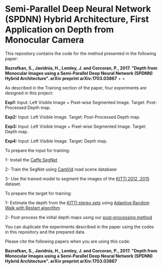 # Semi-Parallel Deep Neural Network (SPDNN) Hybrid Architecture, First Application on Depth from Monocular Camera
This repository contains the code for the method presented in the following paper:

**Bazrafkan, S., Javidnia, H., Lemley, J. and Corcoran, P., 2017. "Depth from Monocular Images using a Semi-Parallel Deep Neural Network (SPDNN) Hybrid Architecture". arXiv preprint arXiv:1703.03867**
+
+

As described in the Training section of the paper, four experiments are designed in this project:

**Exp1:** Input: Left Visible Image + Pixel-wise Segmented Image. Target: Post-Processed Depth map.

**Exp2:** Input: Left Visible Image. Target: Post-Processed Depth map.

**Exp3:** Input: Left Visible Image + Pixel-wise Segmented Image. Target: Depth map.

**Exp4:** Input: Left Visible Image. Target: Depth map.

To prepare the input for training:

1- Install the [Caffe SegNet](https://github.com/alexgkendall/caffe-segnet)

2- Train the SegNet using [CamVid](http://mi.eng.cam.ac.uk/research/projects/VideoRec/CamVid/) road scene database

3- Use the trained model to segment the images of the [KITTI 2012, 2015](http://www.cvlibs.net/datasets/kitti/eval_stereo.php) dataset.

To prepare the target for training:

1- Estimate the depth from the [KITTI stereo sets](http://www.cvlibs.net/datasets/kitti/eval_stereo.php) using [Adaptive Random Walk with Restart algorithm](https://www.sciencedirect.com/science/article/pii/S0262885615000104)

2- Post-process the initial depth maps using our [post-processing method](https://github.com/hosseinjavidnia/Post-Processing-ARWR)

You can duplicate the experiments described in the paper using the codes in this repository and the prepared data.


Please cite the following papers when you are using this code:

**Bazrafkan, S., Javidnia, H., Lemley, J. and Corcoran, P., 2017. "Depth from Monocular Images using a Semi-Parallel Deep Neural Network (SPDNN) Hybrid Architecture". arXiv preprint arXiv:1703.03867**
